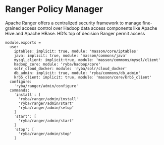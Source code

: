 
# Ranger Policy Manager

Apache Ranger offers a centralized security framework to manage fine-grained
access control over Hadoop data access components like Apache Hive and Apache HBase.
HDfs top of decision
Ranger permit access


    module.exports =
      use:
        iptables: implicit: true, module: 'masson/core/iptables'
        java: implicit: true, module: 'masson/commons/java'
        mysql_client: implicit:true, module: 'masson/commons/mysql/client'
        hadoop_core: module: 'ryba/hadoop/core'
        solr_cloud_docker: module: 'ryba/solr/cloud_docker'
        db_admin: implicit: true, module: 'ryba/commons/db_admin'
        krb5_client: implicit: true, module: 'masson/core/krb5_client'
      configure:
        'ryba/ranger/admin/configure'
      commands:
        'install': [
          'ryba/ranger/admin/install'
          'ryba/ranger/admin/start'
          'ryba/ranger/admin/setup'
        ]
        'start': [
          'ryba/ranger/admin/start'
        ]
        'stop': [
          'ryba/ranger/admin/stop'
        ]
